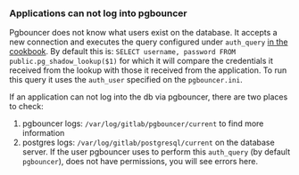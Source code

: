 ### Applications can not log into pgbouncer

Pgbouncer does not know what users exist on the database. It accepts a new connection
and executes the query configured under `auth_query`
[in the cookbook](https://gitlab.com/gitlab-cookbooks/gitlab-pgbouncer/-/blob/67a9dc6e910c8c6efef1a4407a8b03b22083bb27/attributes/default.rb).
By default
this is: `SELECT username, password FROM public.pg_shadow_lookup($1)` for which it will
compare the credentials it received from the lookup with those it received from the
application. To run this query it uses the `auth_user` specified on the
`pgbouncer.ini`.

If an application can not log into the db via pgbouncer, there are two places to check:

1. pgbouncer logs: `/var/log/gitlab/pgbouncer/current` to find more information
1. postgres logs: `/var/log/gitlab/postgresql/current` on the database server. If the
user pgbouncer uses to perform this `auth_query` (by default `pgbouncer`), does not
have permissions, you will see errors here.
